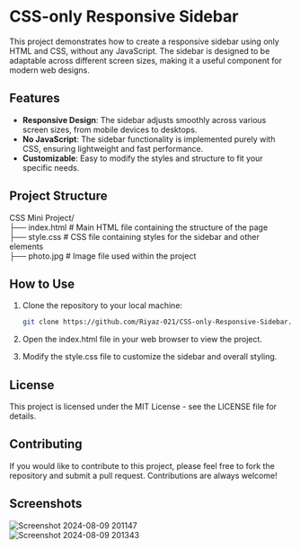 # CSS-only Responsive Sidebar

This project demonstrates how to create a responsive sidebar using only HTML and CSS, without any JavaScript. The sidebar is designed to be adaptable across different screen sizes, making it a useful component for modern web designs.

## Features

- **Responsive Design**: The sidebar adjusts smoothly across various screen sizes, from mobile devices to desktops.
- **No JavaScript**: The sidebar functionality is implemented purely with CSS, ensuring lightweight and fast performance.
- **Customizable**: Easy to modify the styles and structure to fit your specific needs.

## Project Structure

CSS Mini Project/  
├── index.html # Main HTML file containing the structure of the page  
├── style.css # CSS file containing styles for the sidebar and other elements  
├── photo.jpg # Image file used within the project

## How to Use

1. Clone the repository to your local machine:

   ```bash
   git clone https://github.com/Riyaz-021/CSS-only-Responsive-Sidebar.git

2. Open the index.html file in your web browser to view the project.

3. Modify the style.css file to customize the sidebar and overall styling.


## License

This project is licensed under the MIT License - see the LICENSE file for details.

## Contributing

If you would like to contribute to this project, please feel free to fork the repository and submit a pull request. Contributions are always welcome!


## Screenshots  
![Screenshot 2024-08-09 201147](https://github.com/user-attachments/assets/4abc5b3d-a198-4873-98e1-f3523fb3ef34)  
![Screenshot 2024-08-09 201343](https://github.com/user-attachments/assets/bd2ed249-7133-460e-bb39-400a060a2f3d)

